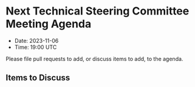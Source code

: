 # Next Technical Steering Committee Meeting Agenda

- Date: 2023-11-06
- Time: 19:00 UTC

Please file pull requests to add, or discuss items to add, to the agenda.

## Items to Discuss

